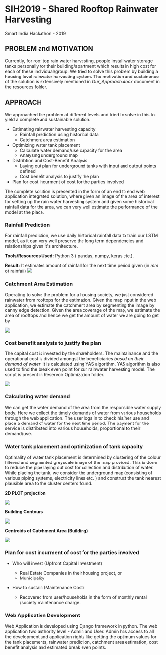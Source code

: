 # SIH2019 - Shared Rooftop Rainwater Harvesting
Smart India Hackathon - 2019

## PROBLEM and MOTIVATION
Currently, for roof top rain water harvesting, people install water storage tanks personally for their building/apartment which results in high cost for each of these individual/group. We tried to solve this problem by building a housing level rainwater harvesting system. The motivation and sustainence of the solution is extensively mentioned in *Our_Approach.docx* document in the resources folder.

## APPROACH
We approached the problem at different levels and tried to solve in this to yield a complete and sustainable solution. 
- Estimating rainwater harvesting capacity
	- Rainfall prediction using historical data 
	- Catchment area estimation
- Optimizing water tank placement
	- Calculate water demand/use capacity for the area
	- Analysing underground map
- Distribtion and Cost-Benefit Analysis
	- Laying out plan for underground tanks with input and output points defined
	- Cost benefit analysis to justify the plan
- Plan for cost incurment of cost for the parties involved

The complete solution is presented in the form of an end to end web application integrated solution, where given an image of the area of interest for setting up the rain water harvesting system and given some historical rainfall data for the area, we can very well estimate the performance of the model at the place.

### Rainfall Prediction
For rainfall prediction, we use daily historical rainfall data to train our LSTM model, as it can very well preserve the long term dependencies and relationships given it's architecture. 

**Tools/Resources Used:** Python 3 ( pandas, numpy, keras etc.). 

**Result:** It estimates amount of rainfall for the next time period given (in *mm* of rainfall)
![](data/Rainfall_prediction.png)

### Catchment Area Estimation
Operating to solve the problem for a housing society, we just considered rainwater from rooftops for the estimation. Given the map input in the web application, we estimate the catchment area by segmenting the image by canny edge detection. Given the area coverage of the map, we estimate the area of rooftops and hence we get the amount of water we are going to get by

![](data/CodeCogsEqn.gif)

### Cost benefit analysis to justify the plan
The capital cost is invested by the shareholders. The maintainance and the operational cost is divided amongst the beneficiaries *based on their demand of water*. It is calculated using YAS algorithm. YAS algorithm is also used to find the break even point for our rainwater harvesting model. The script is present in Reservoir Optimization folder. 

![](data/NPV_vs_Time.png)


### Calculating water demand
We can get the water demand of the area from the responsible water supply body. Here we collect the timely demands of water from various households through the web application. The user logs in to check his/her use and place a demand of water for the next time period. The payment for the service is distributed into various households, proportional to their demand/use. 

### Water tank placement and optimization of tank capacity
Optimality of water tank placement is determined by clustering of the colour filtered and segmented greyscale image of the map provided. This is done to reduce the pipe laying out cost for collection and distribution of water. While placing the tank, we consider the underground map (consisting of various piping systems, electricity lines etc. ) and construct the tank nearest plausible area to the cluster centers found. 

**2D PLOT projection**

![](data/2dplotFINAL2.PNG)

**Building Contours**

![](data/onlyBuilding.jpg) 

**Centroids of Catchment Area (Building)**

![](data/imageWithClusters.png)

### Plan for cost incurment of cost for the parties involved
- Who will invest (Upfront Capital Investment) 
    - Real Estate Companies in their housing project, or
    - Municipality

- How to sustain (Maintenance Cost)
    - Recovered from user/households in the form of monthly rental /society maintenance charge. 

### Web Application Development
Web Application is developed using Django framework in python. The web application two authority level - Admin and User.
Admin has access to all the development and application rights like getting the optimum values for the tank placements, rainwater prediction, catchment area estimation, cost benefit analysis and estimated break even points. 
![]()
